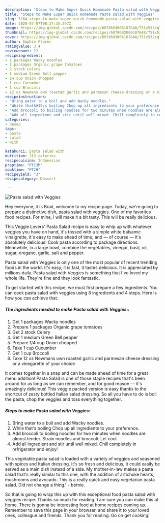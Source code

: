 ```yaml
---
description: "Steps to Make Super Quick Homemade Pasta salad with Veggies"
title: "Steps to Make Super Quick Homemade Pasta salad with Veggies"
slug: 5164-steps-to-make-super-quick-homemade-pasta-salad-with-veggies
date: 2020-07-07T08:37:35.297Z
image: https://img-global.cpcdn.com/recipes/6078683006107648/751x532cq70/pasta-salad-with-veggies-recipe-main-photo.jpg
thumbnail: https://img-global.cpcdn.com/recipes/6078683006107648/751x532cq70/pasta-salad-with-veggies-recipe-main-photo.jpg
cover: https://img-global.cpcdn.com/recipes/6078683006107648/751x532cq70/pasta-salad-with-veggies-recipe-main-photo.jpg
author: Sophie Flores
ratingvalue: 3.4
reviewcount: 12
recipeingredient:
- 1 packages Wacky noodles
- 1 packages Organic grape tomatoes
- 2 stock Celery
- 1 medium Green Bell pepper
- 14 cup Onion chopped
- 1 cup Cucumber
- 1 cup Broccoli
- 12 oz Newmans own roasted garlic and parmesan cheese dressing or a vinegarette of your choice
recipeinstructions:
- "Bring water to a boil and add Wacky noodles."
- "While that&#39;s boiling Chop up all ingredients to your preference."
- "Add broccoli to boiling noodles for two minutes when noodles are almost tender. Strain noodles and broccoli. Let cool."
- "Add all ingredient and stir until well mixed. Chill completely in refrigerator and enjoy!"
categories:
- Resep
tags:
- pasta
- salad
- with

katakunci: pasta salad with
nutrition: 213 calories
recipecuisine: Indonesian
preptime: "PT13M"
cooktime: "PT2H"
recipeyield: "3"
recipecategory: Dessert

---
```



![Pasta salad with Veggies](https://img-global.cpcdn.com/recipes/6078683006107648/751x532cq70/pasta-salad-with-veggies-recipe-main-photo.jpg)

Hey everyone, it is Brad, welcome to my recipe page. Today, we're going to prepare a distinctive dish, pasta salad with veggies. One of my favorites food recipes. For mine, I will make it a bit tasty. This will be really delicious.

This Veggie Lovers&#39; Pasta Salad recipe is easy to whip up with whatever veggies you have on hand, it&#39;s tossed with a simple white balsamic vinaigrette, it&#39;s easy to make ahead of time, and — of course — it&#39;s absolutely delicious! Cook pasta according to package directions. Meanwhile, in a large bowl, combine the vegetables, vinegar, basil, oil, sugar, oregano, garlic, salt and pepper.

Pasta salad with Veggies is only one of the most popular of recent trending foods in the world. It's easy, it is fast, it tastes delicious. It is appreciated by millions daily. Pasta salad with Veggies is something that I've loved my whole life. They're fine and they look fantastic.


To get started with this recipe, we must first prepare a few ingredients. You can cook pasta salad with veggies using 8 ingredients and 4 steps. Here is how you can achieve that.

##### The ingredients needed to make Pasta salad with Veggies::

1. Get 1 packages Wacky noodles
1. Prepare 1 packages Organic grape tomatoes
1. Get 2 stock Celery
1. Get 1 medium Green Bell pepper
1. Prepare 1/4 cup Onion chopped
1. Take 1 cup Cucumber
1. Get 1 cup Broccoli
1. Take 12 oz Newmans own roasted garlic and parmesan cheese dressing or a vinegarette of your choice


It comes together in a snap and can be made ahead of time for a great menu addition! Pasta Salad is one of those staple recipes that&#39;s been around for as long as we can remember, and for good reason — it&#39;s amazingly delicious! This veggie packed version is easy thanks to the shortcut of zesty bottled Italian salad dressing. So all you have to do is boil the pasta, chop the veggies and toss everything together. 

##### Steps to make Pasta salad with Veggies:

1. Bring water to a boil and add Wacky noodles.
1. While that&#39;s boiling Chop up all ingredients to your preference.
1. Add broccoli to boiling noodles for two minutes when noodles are almost tender. Strain noodles and broccoli. Let cool.
1. Add all ingredient and stir until well mixed. Chill completely in refrigerator and enjoy!


This vegetable pasta salad is loaded with a variety of veggies and seasoned with spices and Italian dressing. It&#39;s so fresh and delicious, it could easily be served as a main dish instead of a side. My mother-in-law makes a pasta salad that&#39;s really similar to this one, with the addition of artichoke hearts, mushrooms and avocado. This is a really quick and easy vegetarian pasta salad. Did not change a thing.&#39; - bernie. 

So that is going to wrap this up with this exceptional food pasta salad with veggies recipe. Thanks so much for reading. I am sure you can make this at home. There is gonna be interesting food at home recipes coming up. Remember to save this page in your browser, and share it to your loved ones, colleague and friends. Thank you for reading. Go on get cooking!
